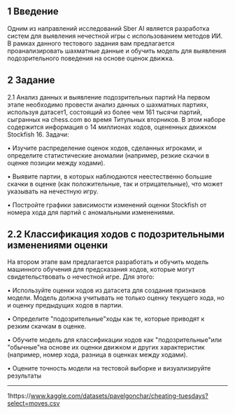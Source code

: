 ## 1 Введение
Одним из направлений исследований Sber AI является разработка систем для выявления нечестной игры с
использованием методов ИИ. В рамках данного тестового задания вам предлагается проанализировать
шахматные данные и обучить модель для выявления подозрительного поведения на основе оценок движка.
## 2 Задание
2.1 Анализ данных и выявление подозрительных партий
На первом этапе необходимо провести анализ данных о шахматных партиях, используя датасет1, состоящий
из более чем 161 тысячи партий, сыгранных на chess.com во время Титульных вторников. В этом наборе
содержится информация о 14 миллионах ходов, оцененных движком Stockfish 16.
Задачи:

• Изучите распределение оценок ходов, сделанных игроками, и определите статистические аномалии
(например, резкие скачки в оценке позиции между ходами).

• Выявите партии, в которых наблюдаются неестественно большие скачки в оценке (как
положительные, так и отрицательные), что может указывать на нечестную игру.

• Постройте графики зависимости изменений оценки Stockfish от номера хода для партий с
аномальными изменениями.


## 2.2 Классификация ходов с подозрительными изменениями оценки

На втором этапе вам предлагается разработать и обучить модель машинного обучения для предсказания
ходов, которые могут свидетельствовать о нечестной игре. Для этого:

• Используйте оценки ходов из датасета для создания признаков модели. Модель должна учитывать не
только оценку текущего хода, но и оценку предыдущих ходов в партии.

• Определите "подозрительные"ходы как те, которые приводят к резким скачкам в оценке.

• Обучите модель для классификации ходов как "подозрительные"или "обычные"на основе их оценки
движком и других характеристик (например, номер хода, разница в оценках между ходами).

• Оцените точность модели на тестовой выборке и визуализируйте результаты

-----
1https://www.kaggle.com/datasets/pavelgonchar/cheating-tuesdays?select=moves.csv
